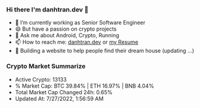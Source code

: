 ### Hi there I'm danhtran.dev 👋

- 🔭 I’m currently working as Senior Software Engineer
- 😄 But have a passion on crypto projects
- 💬 Ask me about Android, Crypto, Running 
- 📫 How to reach me: <a href="https://danhtran.dev" target="_blank">danhtran.dev</a> or <a href="Developer-Resume.pdf" target="_blank">my Resume</a>
- 🌱 Building a website to help people find their dream house (updating ...)

### Crypto Market Summarize
- Active Crypto: 13133
- % Market Cap: BTC 39.84% | ETH 16.97% | BNB 4.04%
- Total Market Cap Changed 24h: 0.65%
- Updated At: 7/27/2022, 1:56:59 AM
